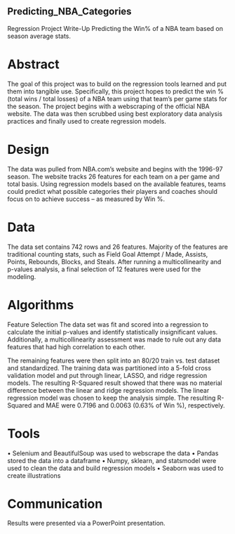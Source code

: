 ## Predicting_NBA_Categories
Regression Project Write-Up
Predicting the Win% of a NBA team based on season average stats.

# Abstract
The goal of this project was to build on the regression tools learned and put them into tangible use. Specifically, this project hopes to predict the win % (total wins / total losses) of a NBA team using that team’s per game stats for the season. The project begins with a webscraping of the official NBA website. The data was then scrubbed using best exploratory data analysis practices and finally used to create regression models. 

# Design
The data was pulled from NBA.com’s website and begins with the 1996-97 season. The website tracks 26 features for each team on a per game and total basis. Using regression models based on the available features, teams could predict what possible categories their players and coaches should focus on to achieve success – as measured by Win %.

# Data
The data set contains 742 rows and 26 features. Majority of the features are traditional counting stats, such as Field Goal Attempt / Made, Assists, Points, Rebounds, Blocks, and Steals. After running a multicollinearity and p-values analysis, a final selection of 12 features were used for the modeling.

# Algorithms 
Feature Selection
The data set was fit and scored into a regression to calculate the initial p-values and identify statistically insignificant values. Additionally, a multicollinearity assessment was made to rule out any data features that had high correlation to each other.

The remaining features were then split into an 80/20 train vs. test dataset and standardized. The training data was partitioned into a 5-fold cross validation model and put through linear, LASSO, and ridge regression models. The resulting R-Squared result showed that there was no material difference between the linear and ridge regression models. The linear regression model was chosen to keep the analysis simple. The resulting R-Squared and MAE were 0.7196 and 0.0063 (0.63% of Win %), respectively.

# Tools
•	Selenium and BeautifulSoup was used to webscrape the data
•	Pandas stored the data into a dataframe
•	Numpy, sklearn, and statsmodel were used to clean the data and build regression models
•	Seaborn was used to create illustrations

# Communication
Results were presented via a PowerPoint presentation. 

